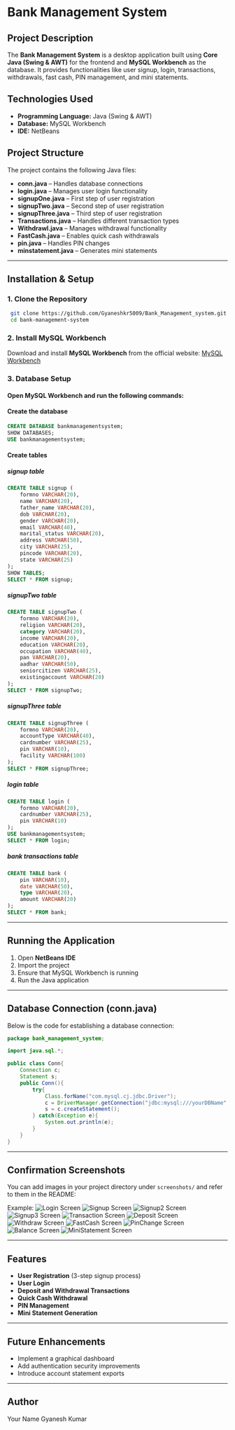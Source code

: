 # Bank Management System

## Project Description
The **Bank Management System** is a desktop application built using **Core Java (Swing & AWT)** for the frontend and **MySQL Workbench** as the database. It provides functionalities like user signup, login, transactions, withdrawals, fast cash, PIN management, and mini statements.

## Technologies Used
- **Programming Language:** Java (Swing & AWT)
- **Database:** MySQL Workbench
- **IDE:** NetBeans

## Project Structure
The project contains the following Java files:
- **conn.java** – Handles database connections
- **login.java** – Manages user login functionality
- **signupOne.java** – First step of user registration
- **signupTwo.java** – Second step of user registration
- **signupThree.java** – Third step of user registration
- **Transactions.java** – Handles different transaction types
- **Withdrawl.java** – Manages withdrawal functionality
- **FastCash.java** – Enables quick cash withdrawals
- **pin.java** – Handles PIN changes
- **minstatement.java** – Generates mini statements

---

## Installation & Setup
### 1. Clone the Repository
```sh
 git clone https://github.com/Gyaneshkr5009/Bank_Management_system.git
 cd bank-management-system
```

### 2. Install MySQL Workbench
Download and install **MySQL Workbench** from the official website: [MySQL Workbench](https://www.mysql.com/products/workbench/)

### 3. Database Setup
#### Open MySQL Workbench and run the following commands:

#### **Create the database**
```sql
CREATE DATABASE bankmanagementsystem;
SHOW DATABASES;
USE bankmanagementsystem;
```

#### **Create tables**

##### **signup table**
```sql
CREATE TABLE signup (
    formno VARCHAR(20),
    name VARCHAR(20),
    father_name VARCHAR(20),
    dob VARCHAR(20),
    gender VARCHAR(20),
    email VARCHAR(40),
    marital_status VARCHAR(20),
    address VARCHAR(50),
    city VARCHAR(25),
    pincode VARCHAR(20),
    state VARCHAR(25)
);
SHOW TABLES;
SELECT * FROM signup;
```

##### **signupTwo table**
```sql
CREATE TABLE signupTwo (
    formno VARCHAR(20),
    religion VARCHAR(20),
    category VARCHAR(20),
    income VARCHAR(20),
    education VARCHAR(20),
    occupation VARCHAR(40),
    pan VARCHAR(20),
    aadhar VARCHAR(50),
    seniorcitizen VARCHAR(25),
    existingaccount VARCHAR(20)
);
SELECT * FROM signupTwo;
```

##### **signupThree table**
```sql
CREATE TABLE signupThree (
    formno VARCHAR(20),
    accountType VARCHAR(40),
    cardnumber VARCHAR(25),
    pin VARCHAR(10),
    facility VARCHAR(100)
);
SELECT * FROM signupThree;
```

##### **login table**
```sql
CREATE TABLE login (
    formno VARCHAR(20),
    cardnumber VARCHAR(25),
    pin VARCHAR(10)
);
USE bankmanagementsystem;
SELECT * FROM login;
```

##### **bank transactions table**
```sql
CREATE TABLE bank (
    pin VARCHAR(10),
    date VARCHAR(50),
    type VARCHAR(20),
    amount VARCHAR(20)
);
SELECT * FROM bank;
```

---

## Running the Application
1. Open **NetBeans IDE**
2. Import the project
3. Ensure that MySQL Workbench is running
4. Run the Java application

---

## Database Connection (conn.java)
Below is the code for establishing a database connection:

```java
package bank_management_system;

import java.sql.*;  

public class Conn{
    Connection c;
    Statement s;
    public Conn(){  
        try{  
            Class.forName("com.mysql.cj.jdbc.Driver");  
            c = DriverManager.getConnection("jdbc:mysql:///yourDBName", "root", "Password");    
            s = c.createStatement(); 
        } catch(Exception e){ 
            System.out.println(e);
        }  
    }  
}  
```

---

## Confirmation Screenshots
You can add images in your project directory under `screenshots/` and refer to them in the README:

Example:
![Login Screen](./screenshots/login.png)
![Signup Screen](screenshots/signup.png)
![Signup2 Screen](screenshots/Signup2.png)
![Signup3 Screen](screenshots/Signup3.png)
![Transaction Screen](screenshots/transaction.png)
![Deposit Screen](screenshots/Deposit.png)
![Withdraw Screen](screenshots/Withdraw.png)
![FastCash Screen](screenshots/FastCash.png)
![PinChange Screen](screenshots/PinChange.png)
![Balance Screen](./screenshots/Balance.png)
![MiniStatement Screen](screenshots/MiniStatement.png)

---

## Features
- **User Registration** (3-step signup process)
- **User Login**
- **Deposit and Withdrawal Transactions**
- **Quick Cash Withdrawal**
- **PIN Management**
- **Mini Statement Generation**

---

## Future Enhancements
- Implement a graphical dashboard
- Add authentication security improvements
- Introduce account statement exports

---

## Author
Your Name Gyanesh Kumar

